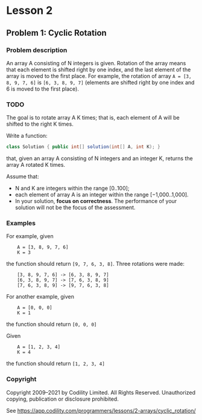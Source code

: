 # Lesson 2

## Problem 1: Cyclic Rotation

### Problem description
An array A consisting of N integers is given. 
Rotation of the array means that each element is shifted right by one index, and the last element of the array is moved to the first place. 
For example, the rotation of array `A = [3, 8, 9, 7, 6]` is `[6, 3, 8, 9, 7]` (elements are shifted right by one index and 6 is moved to the first place).

### TODO

The goal is to rotate array A K times; that is, each element of A will be shifted to the right K times.

Write a function:
```java
class Solution { public int[] solution(int[] A, int K); }
```

that, given an array A consisting of N integers and an integer K, returns the array A rotated K times.


Assume that:
* N and K are integers within the range [0..100];
* each element of array A is an integer within the range [−1,000..1,000].
* In your solution, **focus on correctness**. The performance of your solution will not be the focus of the assessment.


### Examples

For example, given
```
    A = [3, 8, 9, 7, 6]
    K = 3
```
the function should return `[9, 7, 6, 3, 8]`. Three rotations were made:
```
    [3, 8, 9, 7, 6] -> [6, 3, 8, 9, 7]
    [6, 3, 8, 9, 7] -> [7, 6, 3, 8, 9]
    [7, 6, 3, 8, 9] -> [9, 7, 6, 3, 8]
```


For another example, given
```
    A = [0, 0, 0]
    K = 1
```
the function should return `[0, 0, 0]`



Given
```
    A = [1, 2, 3, 4]
    K = 4
```
the function should return `[1, 2, 3, 4]`


### Copyright

Copyright 2009–2021 by Codility Limited. All Rights Reserved. Unauthorized copying, publication or disclosure prohibited.

See https://app.codility.com/programmers/lessons/2-arrays/cyclic_rotation/
